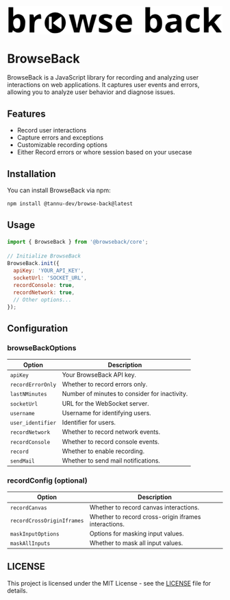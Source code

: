 

<img style="display:block;margin:auto;background:white;" src="./logo.svg" alt="BrowseBack Icon" width="600">

# BrowseBack

BrowseBack is a JavaScript library for recording and analyzing user interactions on web applications. It captures user events and errors, allowing you to analyze user behavior and diagnose issues.

## Features

- Record user interactions
- Capture errors and exceptions
- Customizable recording options
- Either Record errors or whore session based on your usecase

## Installation

You can install BrowseBack via npm:

```bash
npm install @tannu-dev/browse-back@latest
```

## Usage

```javascript
import { BrowseBack } from '@browseback/core';

// Initialize BrowseBack
BrowseBack.init({
  apiKey: 'YOUR_API_KEY',
  socketUrl: 'SOCKET_URL',
  recordConsole: true,
  recordNetwork: true,
  // Other options...
});
```

## Configuration

### browseBackOptions

| Option            | Description                                     |
|-------------------|-------------------------------------------------|
| `apiKey`          | Your BrowseBack API key.                        |
| `recordErrorOnly` | Whether to record errors only.                  |
| `lastNMinutes`    | Number of minutes to consider for inactivity.   |
| `socketUrl`       | URL for the WebSocket server.                   |
| `username`        | Username for identifying users.                 |
| `user_identifier` | Identifier for users.                           |
| `recordNetwork`   | Whether to record network events.               |
| `recordConsole`   | Whether to record console events.               |
| `record`          | Whether to enable recording.                    |
| `sendMail`        | Whether to send mail notifications.             |

### recordConfig (optional)

| Option                    | Description                                                      |
|---------------------------|------------------------------------------------------------------|
| `recordCanvas`            | Whether to record canvas interactions.                           |
| `recordCrossOriginIframes`| Whether to record cross-origin iframes interactions.             |
| `maskInputOptions`        | Options for masking input values.                                |
| `maskAllInputs`           | Whether to mask all input values.                                |


## LICENSE
This project is licensed under the MIT License - see the [LICENSE](LICENSE) file for details.
